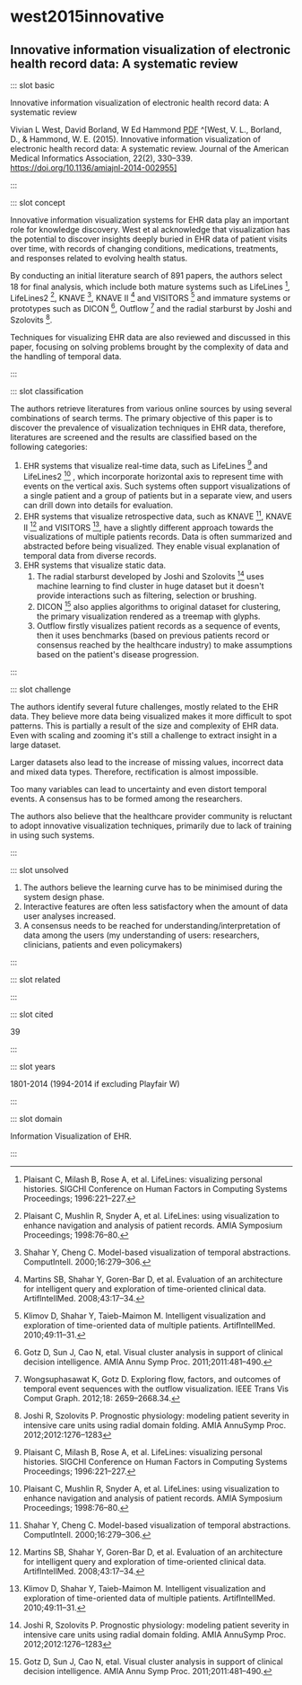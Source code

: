 # west2015innovative

## Innovative information visualization of electronic health record data: A systematic review

<Paper>

::: slot basic

Innovative information visualization of electronic health record data: A systematic review

Vivian L West, David Borland, W Ed Hammond [PDF](https://share.henry.wang/mEz8Ny/OSMztUbVND+) ^[West, V. L., Borland, D., & Hammond, W. E. (2015). Innovative information visualization of electronic health record data: A systematic review. Journal of the American Medical Informatics Association, 22(2), 330–339. https://doi.org/10.1136/amiajnl-2014-002955]

:::

::: slot concept

Innovative information visualization systems for EHR data play an important role for knowledge discovery. West et al acknowledge that visualization has the potential to discover insights deeply buried in EHR data of patient visits over time, with records of changing conditions, medications, treatments, and responses related to evolving health status.

By conducting an initial literature search of 891 papers, the authors select 18 for final analysis, which include both mature systems such as LifeLines [^LifeLine], LifeLines2 [^LifeLine2], KNAVE [^KNAVE], KNAVE II [^KNAVE2] and VISITORS [^VISITORS] and immature systems or prototypes such as DICON [^DICON], Outflow [^Outflow] and the radial starburst by Joshi and Szolovits [^starburst].

Techniques for visualizing EHR data are also reviewed and discussed in this paper, focusing on solving problems brought by the complexity of data and the handling of temporal data.

[^LifeLine]: Plaisant C, Milash B, Rose A, et al. LifeLines: visualizing personal histories. SIGCHI Conference on Human Factors in Computing Systems Proceedings; 1996:221–227.
[^LifeLine2]: Plaisant C, Mushlin R, Snyder A, et al. LifeLines: using visualization to enhance navigation and analysis of patient records. AMIA Symposium Proceedings; 1998:76–80.
[^KNAVE]: Shahar Y, Cheng C. Model-based visualization of temporal abstractions. ComputIntell. 2000;16:279–306.
[^KNAVE2]: Martins SB, Shahar Y, Goren-Bar D, et al. Evaluation of an architecture for intelligent query and exploration of time-oriented clinical data. ArtifIntellMed. 2008;43:17–34.
[^VISITORS]: Klimov D, Shahar Y, Taieb-Maimon M. Intelligent visualization and exploration of time-oriented data of multiple patients. ArtifIntellMed. 2010;49:11–31.
[^DICON]: Gotz D, Sun J, Cao N, etal. Visual cluster analysis in support of clinical decision intelligence. AMIA Annu Symp Proc. 2011;2011:481–490.
[^Outflow]: Wongsuphasawat K, Gotz D. Exploring flow, factors, and outcomes of temporal event sequences with the outflow visualization. IEEE Trans Vis Comput Graph. 2012;18: 2659–2668.34.
[^starburst]: Joshi R, Szolovits P. Prognostic physiology: modeling patient severity in intensive care units using radial domain folding. AMIA AnnuSymp Proc. 2012;2012:1276–1283

:::

::: slot classification

The authors retrieve literatures from various online sources by using several combinations of search terms. The primary objective of this paper is to discover the prevalence of visualization techniques in EHR data, therefore, literatures are screened and the results are classified based on the following categories:

1. EHR systems that visualize real-time data, such as LifeLines [^LifeLine] and LifeLines2 [^LifeLine2] , which incorporate horizontal axis to represent time with events on the vertical axis. Such systems often support visualizations of a single patient and a group of patients but in a separate view, and users can drill down into details for evaluation.
1. EHR systems that visualize retrospective data, such as KNAVE [^KNAVE], KNAVE II [^KNAVE2] and VISITORS [^VISITORS], have a slightly different approach towards the visualizations of multiple patients records. Data is often summarized and abstracted before being visualized. They enable visual explanation of temporal data from diverse records.
1. EHR systems that visualize static data.
    1. The radial starburst developed by Joshi and Szolovits [^starburst] uses machine learning to find cluster in huge dataset but it doesn't provide interactions such as filtering, selection or brushing.
    1. DICON [^DICON] also applies algorithms to original dataset for clustering, the primary visualization rendered as a treemap with glyphs.
    1. Outflow firstly visualizes patient records as a sequence of events, then it uses benchmarks (based on previous patients record or consensus reached by the healthcare industry) to make assumptions based on the patient's disease progression.

:::

::: slot challenge

The authors identify several future challenges, mostly related to the EHR data. They believe more data being visualized makes it more difficult to spot patterns. This is partially a result of the size and complexity of EHR data. Even with scaling and zooming it's still a challenge to extract insight in a large dataset.

Larger datasets also lead to the increase of missing values, incorrect data and mixed data types. Therefore, rectification is almost impossible.

Too many variables can lead to uncertainty and even distort temporal events. A consensus has to be formed among the researchers.

The authors also believe that the healthcare provider community is reluctant to adopt innovative visualization techniques, primarily due to lack of training in using such systems.

:::

::: slot unsolved

1. The authors believe the learning curve has to be minimised during the system design phase.
1. Interactive features are often less satisfactory when the amount of data user analyses increased.
1. A consensus needs to be reached for understanding/interpretation of data among the users (my understanding of users: researchers, clinicians, patients and even policymakers)

:::

::: slot related

:::

::: slot cited

39

:::

::: slot years

1801-2014 (1994-2014 if excluding Playfair W)

:::

::: slot domain

Information Visualization of EHR.

:::

</Paper>
